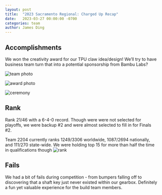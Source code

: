 ```yaml
---
layout: post
title:  "2023 Sacramento Regional: Charged Up Recap"
date:   2023-03-27 00:00:00 -0700
categories: team
author: James Ding
---
```


## Accomplishments

We won the creativity award for our TPU claw idea/design! We’ll try to have business team turn that into a potential
sponsorship from Bambu Labs?

![team photo](https://2024cdn.rambots.org/team-photo.png)

![award photo](https://2024cdn.rambots.org/award-photo.png)

![ceremony](https://2024cdn.rambots.org/ceremony.png)

## Rank

Rank 21/46 with a 6-4-0 record. Though were were not selected for playoffs, we were backup #2 and were almost selected
to fill in for Finals #2.

Team 2204 currently ranks 1249/3306 worldwide, 1087/2694 nationally, and 111/270 state-wide. We were holding top 15 for
more than half the time in qualifications though
![rank](https://2024cdn.rambots.org/rank.png)

## Fails

We had a bit of fails during competition - from bumpers falling off to discovering that a shaft key just never existed
within our gearbox. Definitely a fun yet valuable experience for the build team members.